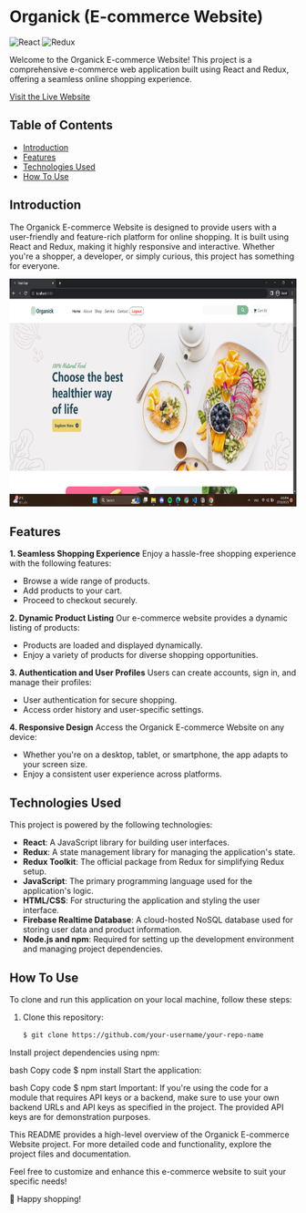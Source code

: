 # Organick (E-commerce Website)

![React](https://img.shields.io/badge/React-18.0.0-blue)
![Redux](https://img.shields.io/badge/Redux-4.1.0-green)

Welcome to the Organick E-commerce Website! This project is a comprehensive e-commerce web application built using React and Redux, offering a seamless online shopping experience.

[Visit the Live Website](https://organick-e-commerce-website-1pp3.vercel.app/)

## Table of Contents
- [Introduction](#introduction)
- [Features](#features)
- [Technologies Used](#technologies-used)
- [How To Use](#how-to-use)

## Introduction
The Organick E-commerce Website is designed to provide users with a user-friendly and feature-rich platform for online shopping. It is built using React and Redux, making it highly responsive and interactive. Whether you're a shopper, a developer, or simply curious, this project has something for everyone.

<div align="center">
  <img src="./App Screenshots/one.png" alt="Application Screenshot" height="400">
</div>

## Features

**1. Seamless Shopping Experience**
Enjoy a hassle-free shopping experience with the following features:
- Browse a wide range of products.
- Add products to your cart.
- Proceed to checkout securely.

**2. Dynamic Product Listing**
Our e-commerce website provides a dynamic listing of products:
- Products are loaded and displayed dynamically.
- Enjoy a variety of products for diverse shopping opportunities.

**3. Authentication and User Profiles**
Users can create accounts, sign in, and manage their profiles:
- User authentication for secure shopping.
- Access order history and user-specific settings.

**4. Responsive Design**
Access the Organick E-commerce Website on any device:
- Whether you're on a desktop, tablet, or smartphone, the app adapts to your screen size.
- Enjoy a consistent user experience across platforms.

## Technologies Used
This project is powered by the following technologies:

- **React**: A JavaScript library for building user interfaces.
- **Redux**: A state management library for managing the application's state.
- **Redux Toolkit**: The official package from Redux for simplifying Redux setup.
- **JavaScript**: The primary programming language used for the application's logic.
- **HTML/CSS**: For structuring the application and styling the user interface.
- **Firebase Realtime Database**: A cloud-hosted NoSQL database used for storing user data and product information.
- **Node.js and npm**: Required for setting up the development environment and managing project dependencies.

## How To Use
To clone and run this application on your local machine, follow these steps:

1. Clone this repository:
   ```bash
   $ git clone https://github.com/your-username/your-repo-name
Install project dependencies using npm:

bash
Copy code
$ npm install
Start the application:

bash
Copy code
$ npm start
Important: If you're using the code for a module that requires API keys or a backend, make sure to use your own backend URLs and API keys as specified in the project. The provided API keys are for demonstration purposes.

This README provides a high-level overview of the Organick E-commerce Website project. For more detailed code and functionality, explore the project files and documentation.

Feel free to customize and enhance this e-commerce website to suit your specific needs!

🚀 Happy shopping!

